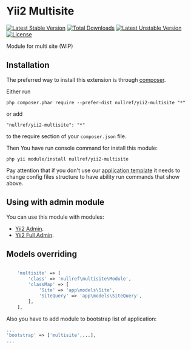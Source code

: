 Yii2 Multisite
===============
[![Latest Stable Version](https://poser.pugx.org/nullref/yii2-multisite/v/stable)](https://packagist.org/packages/nullref/yii2-multisite) [![Total Downloads](https://poser.pugx.org/nullref/yii2-multisite/downloads)](https://packagist.org/packages/nullref/yii2-multisite) [![Latest Unstable Version](https://poser.pugx.org/nullref/yii2-multisite/v/unstable)](https://packagist.org/packages/nullref/yii2-multisite) [![License](https://poser.pugx.org/nullref/yii2-multisite/license)](https://packagist.org/packages/nullref/yii2-multisite)

Module for multi site (WIP)

Installation
------------

The preferred way to install this extension is through [composer](http://getcomposer.org/download/).

Either run

```
php composer.phar require --prefer-dist nullref/yii2-multisite "*"
```

or add

```
"nullref/yii2-multisite": "*"
```

to the require section of your `composer.json` file.

Then You have run console command for install this module:

```
php yii module/install nullref/yii2-multisite
```

Pay attention that if you don't use our [application template](https://github.com/NullRefExcep/yii2-boilerplate) 
it needs to change config files structure to have ability run commands that show above.

Using with admin module
----------------------------

You can use this module with modules:
- [Yii2 Admin](https://github.com/NullRefExcep/yii2-admin).
- [Yii2 Full Admin](https://github.com/NullRefExcep/yii2-full-admin).

Models overriding
-----------------

```php

    'multisite' => [
        'class' => 'nullref\multisite\Module',
        'classMap' => [
            'Site' => 'app\models\Site',
            'SiteQuery' => 'app\models\SiteQuery',
        ],
    ],
```

Also you have to add module to bootstrap list of application:

```php
...
'bootstrap' => ['multisite',...],
...
```
